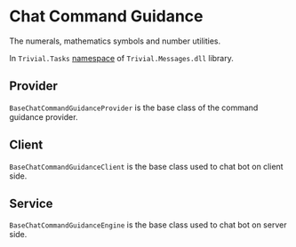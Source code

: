 # Chat Command Guidance

The numerals, mathematics symbols and number utilities.

In `Trivial.Tasks` [namespace](../) of `Trivial.Messages.dll` library.

## Provider

`BaseChatCommandGuidanceProvider` is the base class of the command guidance provider.

## Client

`BaseChatCommandGuidanceClient` is the base class used to chat bot on client side.

## Service

`BaseChatCommandGuidanceEngine` is the base class used to chat bot on server side.
